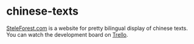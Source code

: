 # chinese-texts
[SteleForest.com](http://www.steleforest.com/) is a website for pretty bilingual display of chinese texts.
You can watch the development board on [Trello](https://trello.com/b/Rbp7JvzP/stele-forest).
